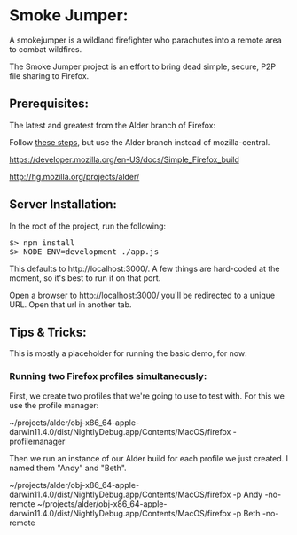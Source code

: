 Smoke Jumper:
=============

A smokejumper is a wildland firefighter who parachutes into a remote area to combat wildfires.

The Smoke Jumper project is an effort to bring dead simple, secure, P2P file sharing to Firefox.

Prerequisites:
--------------

The latest and greatest from the Alder branch of Firefox:

Follow <a href="https://developer.mozilla.org/en-US/docs/Simple_Firefox_build">
these steps</a>, but use the Alder branch instead of mozilla-central.

https://developer.mozilla.org/en-US/docs/Simple_Firefox_build

http://hg.mozilla.org/projects/alder/

Server Installation:
--------------------

In the root of the project, run the following:

<pre>
$> npm install
$> NODE_ENV=development ./app.js
</pre>

This defaults to http://localhost:3000/. A few things are hard-coded at the moment, so it's best to run it on that port.

Open a browser to http://localhost:3000/ you'll be redirected to a unique URL. Open that url in another tab.


Tips & Tricks:
--------------

This is mostly a placeholder for running the basic demo, for now:

### Running two Firefox profiles simultaneously:

First, we create two profiles that we're going to use to test with. For this we use the profile manager:

~/projects/alder/obj-x86_64-apple-darwin11.4.0/dist/NightlyDebug.app/Contents/MacOS/firefox -profilemanager

Then we run an instance of our Alder build for each profile we just created. I named them "Andy" and "Beth".

~/projects/alder/obj-x86_64-apple-darwin11.4.0/dist/NightlyDebug.app/Contents/MacOS/firefox -p Andy -no-remote
~/projects/alder/obj-x86_64-apple-darwin11.4.0/dist/NightlyDebug.app/Contents/MacOS/firefox -p Beth -no-remote
